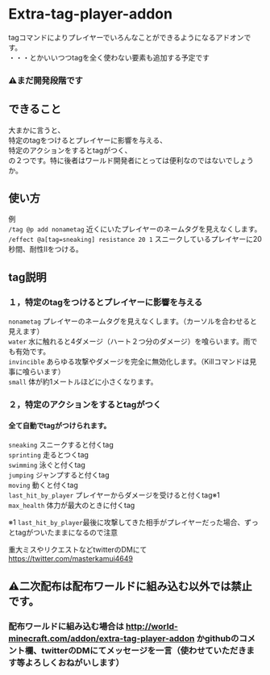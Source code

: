 # Extra-tag-player-addon
tagコマンドによりプレイヤーでいろんなことができるようになるアドオンです。  
・・・とかいいつつtagを全く使わない要素も追加する予定です

### ⚠まだ開発段階です

## **できること**
大まかに言うと、  
特定のtagをつけるとプレイヤーに影響を与える、  
特定のアクションをするとtagがつく、  
の２つです。特に後者はワールド開発者にとっては便利なのではないでしょうか。

## 使い方  
例  
`/tag @p add nonametag` 近くにいたプレイヤーのネームタグを見えなくします。  
`/effect @a[tag=sneaking] resistance 20 1` スニークしているプレイヤーに20秒間、耐性Ⅱをつける。  
  
  
## tag説明 
### １，特定のtagをつけるとプレイヤーに影響を与える
`nonametag`           プレイヤーのネームタグを見えなくします。（カーソルを合わせると見えます）  
`water`               水に触れると4ダメージ（ハート２つ分のダメージ）を喰らいます。雨でも有効です。  
`invincible`          あらゆる攻撃やダメージを完全に無効化します。（Killコマンドは見事に喰らいます）  
`small`               体が約1メートルほどに小さくなります。  
  
  
### ２，特定のアクションをするとtagがつく  
#### 全て自動でtagがつけられます。  
`sneaking`            スニークすると付くtag  
`sprinting`           走るとつくtag  
`swimming`            泳ぐと付くtag  
`jumping`             ジャンプすると付くtag  
`moving`              動くと付くtag  
`last_hit_by_player`  プレイヤーからダメージを受けると付くtag※1  
`max_health`          体力が最大のときに付くtag  
  
※1 `last_hit_by_player`最後に攻撃してきた相手がプレイヤーだった場合、ずっとtagがついたままになるので注意

重大ミスやリクエストなどtwitterのDMにて　https://twitter.com/masterkamui4649

## ⚠二次配布は配布ワールドに組み込む以外では禁止です。
### 配布ワールドに組み込む場合は http://world-minecraft.com/addon/extra-tag-player-addon かgithubのコメント欄、twitterのDMにてメッセージを一言（使わせていただきます等よろしくおねがいします）
